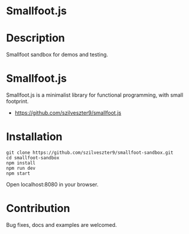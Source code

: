 # Smallfoot.js #

Description
===========
Smallfoot sandbox for demos and testing.

Smallfoot.js
============
Smallfoot.js is a minimalist library for functional programming, with small footprint.
* https://github.com/szilveszter9/smallfoot.js

Installation
============
```shell
git clone https://github.com/szilveszter9/smallfoot-sandbox.git
cd smallfoot-sandbox
npm install
npm run dev
npm start
```
Open localhost:8080 in your browser.

Contribution
============
Bug fixes, docs and examples are welcomed.
